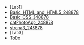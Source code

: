 * [Lab1]
* [Basic_HTML_and_HTML5_248878](https://BlueCloud119.github.io/programowanie_interfejsow_webowych_lab/Lab1_248878/Basic_HTML_and_HTML5_248878.html)
* [Basic_CSS_248878](https://BlueCloud119.github.io/programowanie_interfejsow_webowych_lab/Lab1_248878/Basic_CSS_248878.html)
* [catPhotoApp_248878](https://BlueCloud119.github.io/programowanie_interfejsow_webowych_lab/Lab1_248878/catPhotoApp_248878.html)
* [strona3_248878](https://BlueCloud119.github.io/programowanie_interfejsow_webowych_lab/Lab1_248878/strona3_248878.html)
* [Lab3]
* [ToDo](https://BlueCloud119.github.io/programowanie_interfejsow_webowych_lab/Lab3_248878/index.html)

